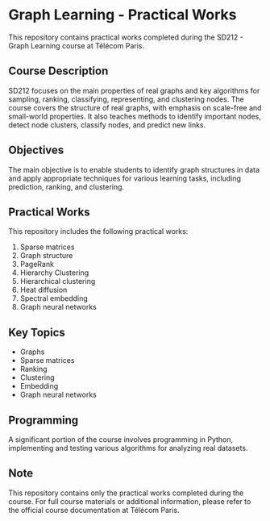# Graph Learning - Practical Works

This repository contains practical works completed during the SD212 - Graph Learning course at Télécom Paris.

## Course Description

SD212 focuses on the main properties of real graphs and key algorithms for sampling, ranking, classifying, representing, and clustering nodes. The course covers the structure of real graphs, with emphasis on scale-free and small-world properties. It also teaches methods to identify important nodes, detect node clusters, classify nodes, and predict new links.

## Objectives

The main objective is to enable students to identify graph structures in data and apply appropriate techniques for various learning tasks, including prediction, ranking, and clustering.

## Practical Works

This repository includes the following practical works:

1. Sparse matrices
2. Graph structure
3. PageRank
4. Hierarchy Clustering
5. Hierarchical clustering
6. Heat diffusion
7. Spectral embedding
8. Graph neural networks

## Key Topics

- Graphs
- Sparse matrices
- Ranking
- Clustering
- Embedding
- Graph neural networks

## Programming

A significant portion of the course involves programming in Python, implementing and testing various algorithms for analyzing real datasets.

## Note

This repository contains only the practical works completed during the course. For full course materials or additional information, please refer to the official course documentation at Télécom Paris.
